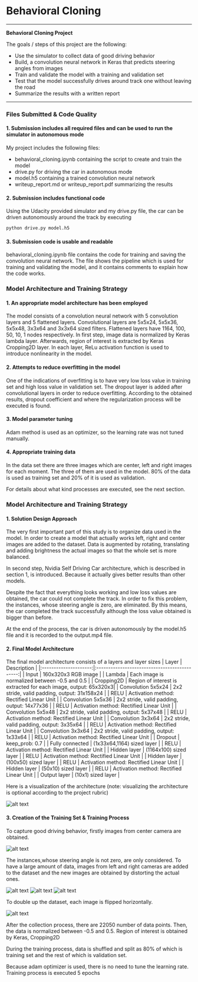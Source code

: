 # **Behavioral Cloning** 
---
**Behavioral Cloning Project**

The goals / steps of this project are the following:
* Use the simulator to collect data of good driving behavior
* Build, a convolution neural network in Keras that predicts steering angles from images
* Train and validate the model with a training and validation set
* Test that the model successfully drives around track one without leaving the road
* Summarize the results with a written report


[//]: # (Image References)

[image1]: ./examples/architecture.JPG "Model Architecture"
[image2]: ./examples/center.png "Image from center camera"
[image3]: ./examples/center_flip.png "Flipped image from center camera"
[image4]: ./examples/center_augment.png "Distortion applied on the image"
[image5]: ./examples/left.png "Image from left camera"
[image6]: ./examples/right.png "Image from right camera"

---
### Files Submitted & Code Quality

#### 1. Submission includes all required files and can be used to run the simulator in autonomous mode

My project includes the following files:
* behavioral_cloning.ipynb containing the script to create and train the model
* drive.py for driving the car in autonomous mode
* model.h5 containing a trained convolution neural network 
* writeup_report.md or writeup_report.pdf summarizing the results

#### 2. Submission includes functional code
Using the Udacity provided simulator and my drive.py file, the car can be driven autonomously around the track by executing 
```sh
python drive.py model.h5
```

#### 3. Submission code is usable and readable

behavioral_cloning.ipynb file contains the code for training and saving the convolution neural network. The file shows the pipeline which is used for training and validating the model, and it contains comments to explain how the code works.

### Model Architecture and Training Strategy

#### 1. An appropriate model architecture has been employed

The model consists of a convolution neural network with 5 convolution layers and 5 flattened layers. Convolutional layers are 5x5x24, 5x5x36, 5x5x48, 3x3x64 and 3x3x64 sized filters. Flattened layers have 1164, 100, 50, 10, 1 nodes respectively. In first step, image data is normalized by Keras lambda layer. Afterwards, region of interest is extracted by Keras Cropping2D layer. In each layer, ReLu activation function is used to introduce nonlinearity in the model. 

#### 2. Attempts to reduce overfitting in the model

One of the indications of overfitting is to have very low loss value in training set and high loss value in validation set. 
The dropout layer is added after convolutional layers in order to reduce overfitting. According to the obtained results, dropout coefficient and where the regularization process will be executed is found. 

#### 3. Model parameter tuning

Adam method is used as an optimizer, so the learning rate was not tuned manually.

#### 4. Appropriate training data

In the data set there are three images which are center, left and right images for each moment. The three of them are used in the model. 80% of the data is used as training set and 20% of it is used as validation. 

For details about what kind processes are executed, see the next section. 

### Model Architecture and Training Strategy

#### 1. Solution Design Approach

The very first important part of this study is to organize data used in the model. In order to create a model that actually works left, right and center images are added to the dataset. Data is augmented by rotating, translating and adding brightness the actual images so that the whole set is more balanced. 

In second step, Nvidia Self Driving Car architecture, which is described in section 1, is introduced. Because it actually gives better results than other models. 

Despite the fact that everything looks working and low loss values are obtained, the car could not complete the track. In order to fix this problem, the instances, whose steering angle is zero, are eliminated. By this means, the car completed the track successfully although the loss value obtained is bigger than before. 

At the end of the process, the car is driven autonomously by the model.h5 file and it is recorded to the output.mp4 file. 

#### 2. Final Model Architecture

The final model architecture consists of a layers and layer sizes
| Layer         		|     Description	        					| 
|:---------------------:|:---------------------------------------------:| 
| Input         		| 160x320x3 RGB image   							| 
| Lambda    	| Each image is normalized between -0.5 and 0.5 	|
| Cropping2D    	| Region of interest is extracted for each image, output: 65x320x3|
| Convolution 5x5x24     	| 2x2 stride, valid padding, output: 31x158x24 	|
| RELU					|	Activation method: Rectified Linear Unit    |
| Convolution 5x5x36	    | 2x2 stride, valid padding, output: 14x77x36    |
| RELU          | Activation method: Rectified Linear Unit     |
| Convolution 5x5x48     	| 2x2 stride, valid padding, output: 5x37x48 	|
| RELU					|	Activation method: Rectified Linear Unit    |
| Convolution 3x3x64	    | 2x2 stride, valid padding, output: 3x35x64    |
| RELU          | Activation method: Rectified Linear Unit     |
| Convolution 3x3x64	    | 2x2 stride, valid padding, output: 1x33x64    |
| RELU          | Activation method: Rectified Linear Unit     |
| Dropout			| keep_prob: 0.7 	|
| Fully connected		| (1x33x64,1164) sized layer 	|
| RELU				| Activation method: Rectified Linear Unit 	|
|	Hidden layer | (1164x100) sized layer   	|
| RELU				| Activation method: Rectified Linear Unit 	|
|	Hidden layer | (100x50) sized layer   	|
| RELU				| Activation method: Rectified Linear Unit 	|
|	Hidden layer | (50x10) sized layer   	|
| RELU				| Activation method: Rectified Linear Unit 	|
|	Output layer |	(10x1) sized layer	|

Here is a visualization of the architecture (note: visualizing the architecture is optional according to the project rubric)

![alt text][image1]

#### 3. Creation of the Training Set & Training Process

To capture good driving behavior, firstly images from center camera are obtained. 

![alt text][image2]

The instances,whose steering angle is not zero, are only considered. To have a large amount of data, images from left and right cameras are added to the dataset and the new images are obtained by distorting the actual ones. 

![alt text][image5]
![alt text][image6]
![alt text][image4]

To double up the dataset, each image is flipped horizontally.

![alt text][image3]

After the collection process, there are 22050 number of data points. Then, the data is normalized between -0.5 and 0.5. Region of interest is obtained by Keras, Cropping2D

During the training process, data is shuffled and split as 80% of which is training set and the rest of which is validation set. 

Because adam optimizer is used, there is no need to tune the learning rate. Training process is executed 5 epochs
